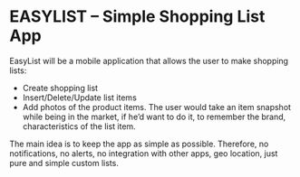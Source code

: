 # EASYLIST – Simple Shopping List App
EasyList will be a mobile application that allows the user to make shopping lists:
- Create shopping list
- Insert/Delete/Update list items
- Add photos of the product items. The user would take an item snapshot while being in the market, if he’d want to do it, to remember the brand, characteristics of the list item.

The main idea is to keep the app as simple as possible. Therefore, no notifications, no alerts, no integration with other apps, geo location, just pure and simple custom lists.
